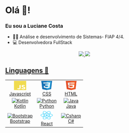 # Olá 👋!  
### Eu sou a Luciane Costa

- 👩‍💻 Análise e desenvolvimento de Sistemas- FIAP 4/4.
- 💻 Desenvolvedora FullStack

<div align="center">
  <a href="">
  <img height="170em" src="https://github-readme-stats.vercel.app/api?username=LucianeC&show_icons=true&theme=dark&include_all_commits=true&count_private=true"/>
  <img height="170em" src="https://github-readme-stats.vercel.app/api/top-langs/?username=LucianeC&layout=compact&langs_count=7&theme=dark"/>
</div>
 
  ## Linguagens 🚀 


<div align="center">
  <table >
    <tr>
      <td align="center">
        <img alt="Javascript" height="30" width="40" src="https://raw.githubusercontent.com/devicons/devicon/master/icons/javascript/javascript-plain.svg">
        <br>Javascript
      </td>
      <td align="center">
        <img alt="CSS" height="30" width="40" src="https://raw.githubusercontent.com/devicons/devicon/master/icons/css3/css3-original.svg">
        <br>CSS
      </td>
      <td align="center">
        <img alt="HTML" height="30" width="40" src="https://raw.githubusercontent.com/devicons/devicon/master/icons/html5/html5-original.svg">
        <br>HTML
      </td>
    </tr>
    <tr>
      <td align="center">
        <img alt="Kotlin" height="30" width="40" src="https://cdn.jsdelivr.net/gh/devicons/devicon/icons/kotlin/kotlin-original.svg">
        <br>Kotlin
      </td>
      <td align="center">
        <img alt="Python" height="30" width="40" src="https://cdn.jsdelivr.net/gh/devicons/devicon/icons/python/python-original.svg">
        <br>Python
      </td>
      <td align="center">
        <img alt="Java" height="30" width="40" src="https://cdn.jsdelivr.net/gh/devicons/devicon/icons/java/java-original.svg">
        <br>Java
      </td>
    </tr>
    <tr>
      <td align="center">
        <img alt="Bootstrap" height="30" width="40" src="https://cdn.jsdelivr.net/gh/devicons/devicon/icons/bootstrap/bootstrap-plain.svg">
        <br>Bootstrap
      </td>
      <td align="center">
        <img alt="React" height="30" width="40" src="https://raw.githubusercontent.com/devicons/devicon/master/icons/react/react-original.svg">
        <br>React
      </td>
      <td align="center">
        <img alt="Csharp" height="30" width="40" src="https://cdn.jsdelivr.net/gh/devicons/devicon/icons/csharp/csharp-original.svg">
        <br>C#
      </td>
    </tr>
  </table>
</div>

</div>
            
          

   
</div>
</div>
  
  ##
  
  
           
          

 
